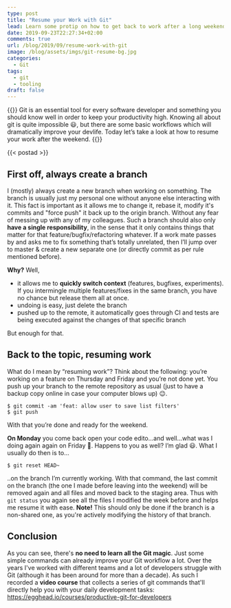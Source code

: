 ```yaml
---
type: post
title: "Resume your Work with Git"
lead: Learn some protip on how to get back to work after a long weekend.
date: 2019-09-23T22:27:34+02:00
comments: true
url: /blog/2019/09/resume-work-with-git
image: /blog/assets/imgs/git-resume-bg.jpg
categories:
  - Git
tags:
  - git
  - tooling
draft: false
---
```


{{<intro>}}
  Git is an essential tool for every software developer and something you should know well in order to keep your productivity high. Knowing all about git is quite impossible 😃, but there are some basic workflows which will dramatically improve your devlife. Today let’s take a look at how to resume your work after the weekend.
{{</intro>}}
<!--more-->

{{< postad >}}

## First off, always create a branch

I (mostly) always create a new branch when working on something. The branch is usually just my personal one without anyone else interacting with it. This fact is important as it allows me to change it, rebase it, modify it's commits and "force push" it back up to the origin branch. Without any fear of messing up with any of my colleagues. Such a branch should also only **have a single responsibility**, in the sense that it only contains things that matter for that feature/bugfix/refactoring whatever. If a work mate passes by and asks me to fix something that’s totally unrelated, then I’ll jump over to master & create a new separate one (or directly commit as per rule mentioned before).

**Why?** Well,

- it allows me to **quickly switch context** (features, bugfixes, experiments). If you intermingle multiple features/fixes in the same branch, you have no chance but release them all at once.
- undoing is easy, just delete the branch
- pushed up to the remote, it automatically goes through CI and tests are being executed against the changes of that specific branch

But enough for that.

## Back to the topic, resuming work

What do I mean by “resuming work”? Think about the following: you’re working on a feature on Thursday and Friday and you’re not done yet. You push up your branch to the remote repository as usual (just to have a backup copy online in case your computer blows up) :wink:.

```
$ git commit -am 'feat: allow user to save list filters'
$ git push
```

With that you’re done and ready for the weekend.

**On Monday** you come back open your code edito...and well...what was I doing again again on Friday 🤔. Happens to you as well? I’m glad 😃. What I usually do then is to…

```
$ git reset HEAD~
```

..on the branch I’m currently working. With that command, the last commit on the branch (the one I made before leaving into the weekend) will be removed again and all files and moved back to the staging area. Thus with `git status` you again see all the files I modified the week before and helps me resume it with ease. **Note!** This should only be done if the branch is a non-shared one, as you're actively modifying the history of that branch.

## Conclusion

As you can see, there's **no need to learn all the Git magic**. Just some simple commands can already improve your Git workflow a lot. Over the years I've worked with different teams and a lot of developers struggle with Git (although it has been around for more than a decade). As such I recorded a **video course** that collects a series of git commands that'll directly help you with your daily development tasks: https://egghead.io/courses/productive-git-for-developers
